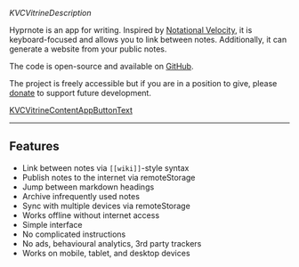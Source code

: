 _KVCVitrineDescription_

Hyprnote is an app for writing. Inspired by [Notational Velocity](KVC_VITRINE_NV_URL), it is keyboard-focused and allows you to link between notes. Additionally, it can generate a website from your public notes.

The code is open-source and available on [GitHub](KVC_SHARED_GITHUB_URL).

The project is freely accessible but if you are in a position to give, please [donate](KVC_SHARED_DONATE_URL) to support future development.

<a class="KVCVitrineContentAppButton OLSKCommonButton" href="KVCVitrineTokenWriteURL">KVCVitrineContentAppButtonText</a>

* * *

## Features
- Link between notes via `[[wiki]]`-style syntax
- Publish notes to the internet via remoteStorage
- Jump between markdown headings
- Archive infrequently used notes
- Sync with multiple devices via remoteStorage
- Works offline without internet access
- Simple interface
- No complicated instructions
- No ads, behavioural analytics, 3rd party trackers
- Works on mobile, tablet, and desktop devices
